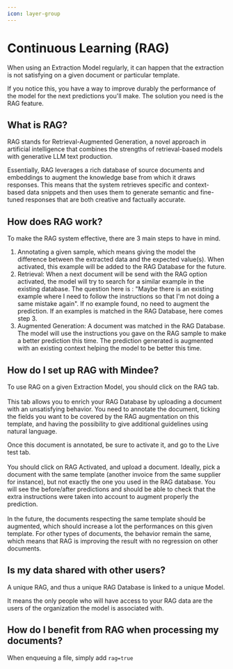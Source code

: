 ```yaml
---
icon: layer-group
---
```


# Continuous Learning (RAG)

When using an Extraction Model regularly, it can happen that the extraction is not satisfying on a given document or particular template.

If you notice this, you have a way to improve durably the performance of the model for the next predictions you'll make. The solution you need is the RAG feature.

## What is RAG?&#x20;

RAG stands for Retrieval-Augmented Generation, a novel approach in artificial intelligence that combines the strengths of retrieval-based models with generative LLM text production.

Essentially, RAG leverages a rich database of source documents and embeddings to augment the knowledge base from which it draws responses. This means that the system retrieves specific and context-based data snippets and then uses them to generate semantic and fine-tuned responses that are both creative and factually accurate.

## How does RAG work?&#x20;

To make the RAG system effective, there are 3 main steps to have in mind.&#x20;

1. Annotating a given sample, which means giving the model the difference between the extracted data and the expected value(s). When activated, this example will be added to the RAG Database for the future.
2. Retrieval: When a next document will be send with the RAG option activated, the model will try to search for a similar example in the existing database. The question here is : "Maybe there is an existing example where I need to follow the instructions so that I'm not doing a same mistake again".  If no example found, no need to augment the prediction. If an examples is matched in the RAG Database, here comes step 3.&#x20;
3. Augmented Generation: A document was matched in the RAG Database. The model will use the instructions you gave on the RAG sample to make a better prediction this time. The prediction generated is augmented with an existing context helping the model to be better this time.

## How do I set up RAG with Mindee?&#x20;

To use RAG on a given Extraction Model, you should click on the RAG tab. \
\
This tab allows you to enrich your RAG Database by uploading a document with an unsatisfying behavior. You need to annotate the document, ticking the fields you want to be covered by the RAG augmentation on this template, and having the possibility to give additional guidelines using natural language.&#x20;

Once this document is annotated, be sure to activate it, and go to the Live test tab. \
\
You should click on RAG Activated, and upload a document. Ideally, pick a document with the same template (another invoice from the same supplier for instance), but not exactly the one you used in the RAG database. You will see the before/after predictions and should be able to check that the extra instructions were taken into account to augment properly the prediction.\
\
In the future, the documents respecting the same template should be augmented, which should increase a lot the performances on this given template. For other types of documents, the behavior remain the same, which means that RAG is improving the result with no regression on other documents.&#x20;

## Is my data shared with other users?&#x20;

A unique RAG, and thus a unique RAG Database is linked to a unique Model.

It means the only people who will have access to your RAG data are the users of the organization the model is associated with.

## How do I benefit from RAG when processing my documents?

When enqueuing a file, simply add `rag=true`&#x20;
